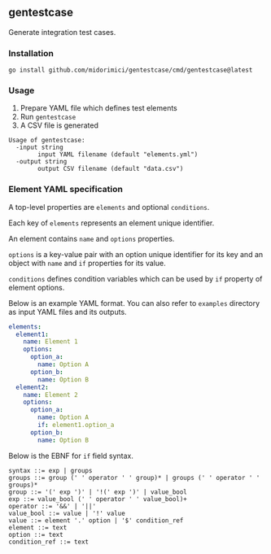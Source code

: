 ## gentestcase

Generate integration test cases.

### Installation

```
go install github.com/midorimici/gentestcase/cmd/gentestcase@latest
```

### Usage

1. Prepare YAML file which defines test elements
1. Run `gentestcase`
1. A CSV file is generated

```
Usage of gentestcase:
  -input string
        input YAML filename (default "elements.yml")
  -output string
        output CSV filename (default "data.csv")
```

### Element YAML specification

A top-level properties are `elements` and optional `conditions`.

Each key of `elements` represents an element unique identifier.

An element contains `name` and `options` properties.

`options` is a key-value pair with an option unique identifier for its key and an object with `name` and `if` properties for its value.

`conditions` defines condition variables which can be used by `if` property of element options.

Below is an example YAML format.
You can also refer to `examples` directory as input YAML files and its outputs.

```yml
elements:
  element1:
    name: Element 1
    options:
      option_a:
        name: Option A
      option_b:
        name: Option B
  element2:
    name: Element 2
    options:
      option_a:
        name: Option A
        if: element1.option_a
      option_b:
        name: Option B
```

Below is the EBNF for `if` field syntax.

```ebnf
syntax ::= exp | groups
groups ::= group (' ' operator ' ' group)* | groups (' ' operator ' ' groups)*
group ::= '(' exp ')' | '!(' exp ')' | value_bool
exp ::= value_bool (' ' operator ' ' value_bool)+
operator ::= '&&' | '||'
value_bool ::= value | '!' value
value ::= element '.' option | '$' condition_ref
element ::= text
option ::= text
condition_ref ::= text
```
